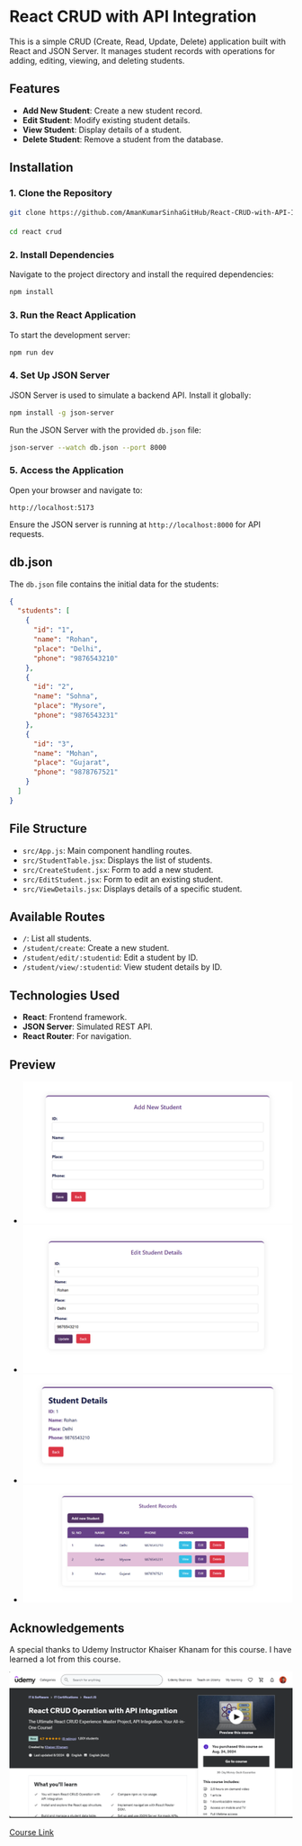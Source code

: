 # React CRUD with API Integration

This is a simple CRUD (Create, Read, Update, Delete) application built with React and JSON Server. It manages student records with operations for adding, editing, viewing, and deleting students.

## Features

- **Add New Student**: Create a new student record.
- **Edit Student**: Modify existing student details.
- **View Student**: Display details of a student.
- **Delete Student**: Remove a student from the database.

## Installation

### 1. Clone the Repository

```bash
git clone https://github.com/AmanKumarSinhaGitHub/React-CRUD-with-API-Integration.git

cd react crud
```

### 2. Install Dependencies

Navigate to the project directory and install the required dependencies:

```bash
npm install
```

### 3. Run the React Application

To start the development server:

```bash
npm run dev
```

### 4. Set Up JSON Server

JSON Server is used to simulate a backend API. Install it globally:

```bash
npm install -g json-server
```

Run the JSON Server with the provided `db.json` file:

```bash
json-server --watch db.json --port 8000
```

### 5. Access the Application

Open your browser and navigate to:

```
http://localhost:5173
```

Ensure the JSON server is running at `http://localhost:8000` for API requests.

## db.json

The `db.json` file contains the initial data for the students:

```json
{
  "students": [
    {
      "id": "1",
      "name": "Rohan",
      "place": "Delhi",
      "phone": "9876543210"
    },
    {
      "id": "2",
      "name": "Sohna",
      "place": "Mysore",
      "phone": "9876543231"
    },
    {
      "id": "3",
      "name": "Mohan",
      "place": "Gujarat",
      "phone": "9878767521"
    }
  ]
}
```

## File Structure

- `src/App.js`: Main component handling routes.
- `src/StudentTable.jsx`: Displays the list of students.
- `src/CreateStudent.jsx`: Form to add a new student.
- `src/EditStudent.jsx`: Form to edit an existing student.
- `src/ViewDetails.jsx`: Displays details of a specific student.

## Available Routes

- `/`: List all students.
- `/student/create`: Create a new student.
- `/student/edit/:studentid`: Edit a student by ID.
- `/student/view/:studentid`: View student details by ID.

## Technologies Used

- **React**: Frontend framework.
- **JSON Server**: Simulated REST API.
- **React Router**: For navigation.

## Preview

- ![Add Student Preview](./screenshots/add_student.png)
- ![Edit Student Preview](./screenshots/edit_student.png)
- ![Student Details Preview](./screenshots/student_details.png)
- ![Student Table Preview](./screenshots/student_table.png)

## Acknowledgements

A special thanks to Udemy Instructor Khaiser Khanam for this course. I have learned a lot from this course.

![Course Preview](./screenshots/course.png)

[Course Link](https://www.udemy.com/share/10bFjj3@pAEPtiZlZONoK8VNGDLAjqWYvPfBZS2kpsTl_xbcoBIKAEiDAWQ6LK29Ex8OuPW8Wg==/)
